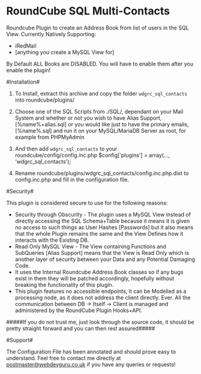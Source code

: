 # RoundCube SQL Multi-Contacts
Roundcube Plugin to create an Address Book from list of users in the SQL View.
Currently Natively Supporting:
+ iRedMail
+ [anything you create a MySQL View for]

By Default ALL Books are DISABLED.
You will have to enable them after you enable the plugin!

#Installation#

1.  To Install, extract this archive and copy the folder
    `wdgrc_sql_contacts` into roundcube/plugins/

2.  Choose one of the SQL Scripts from ./SQL/, dependant on your Mail System
    and whether or not you wish to have Alias Support, [%name%+alias.sql]
    or you would like just to have the primary emails, [%name%.sql]
    and run it on your MySQL/MariaDB Server as root, for example from PHPMyAdmin

3.  And then add `wdgrc_sql_contacts` to your roundcube/config/config.inc.php
    $config['plugins'] = array(..., 'wdgrc_sql_contacts');

4.  Rename roundcube/plugins/wdgrc_sql_contacts/config.inc.php.dist to
    config.inc.php and fill in the configuration file.


#Security#

This plugin is considered secure to use for the following reasons:
+ Security through Obscurity - The plugin uses a MySQL View instead of directly accessing the SQL Schema+Table because it means it is given no access to such things as User Hashes [Passwords] but it also means that the whole Plugin remains the same and the View Defines how it interacts with the Existing DB.
+ Read Only MySQL View - The View containing Functions and SubQueries [Alias Support] means that the View is Read Only which is another layer of security between your Data and any Potential Damaging Code.
+ It uses the Internal Roundcube Address Book classes so if any bugs exist in them they will be patched accordingly, hopefully without breaking the functionality of this plugin.
+ This plugin features no accessible endpoints, it can be Modelled as a processing node, as it does not address the client directly. Ever. All the communication between DB -> Itself -> Client is managed and administered by the RoundCube Plugin Hooks+API.

#####If you do not trust me, just look through the source code, it should be pretty straight forward and you can then rest assured#####

#Support#

The Configuration File has been annotated and should prove easy to understand.
Feel free to contact me directly at postmaster@webdevguru.co.uk if you have any queries or requests!

